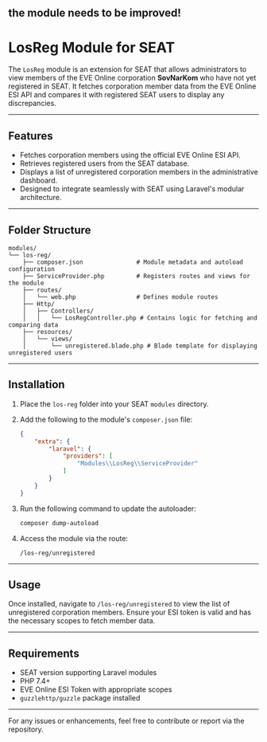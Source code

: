 ## the module needs to be improved!

# LosReg Module for SEAT

The `LosReg` module is an extension for SEAT that allows administrators to view members of the EVE Online corporation **SovNarKom** who have not yet registered in SEAT. It fetches corporation member data from the EVE Online ESI API and compares it with registered SEAT users to display any discrepancies.

---

## Features
- Fetches corporation members using the official EVE Online ESI API.
- Retrieves registered users from the SEAT database.
- Displays a list of unregistered corporation members in the administrative dashboard.
- Designed to integrate seamlessly with SEAT using Laravel's modular architecture.

---

## Folder Structure
```plaintext
modules/
└── los-reg/
    ├── composer.json               # Module metadata and autoload configuration
    ├── ServiceProvider.php         # Registers routes and views for the module
    ├── routes/
    │   └── web.php                 # Defines module routes
    ├── Http/
    │   ├── Controllers/
    │   │   └── LosRegController.php # Contains logic for fetching and comparing data
    ├── resources/
    │   └── views/
    │       └── unregistered.blade.php # Blade template for displaying unregistered users
```

---

## Installation

1. Place the `los-reg` folder into your SEAT `modules` directory.
2. Add the following to the module's `composer.json` file:
    ```json
    {
        "extra": {
            "laravel": {
                "providers": [
                    "Modules\\LosReg\\ServiceProvider"
                ]
            }
        }
    }
    ```
3. Run the following command to update the autoloader:
    ```bash
    composer dump-autoload
    ```
    
4. Access the module via the route:
    ```
    /los-reg/unregistered
    ```

---

## Usage
Once installed, navigate to `/los-reg/unregistered` to view the list of unregistered corporation members. Ensure your ESI token is valid and has the necessary scopes to fetch member data.

---

## Requirements
- SEAT version supporting Laravel modules
- PHP 7.4+
- EVE Online ESI Token with appropriate scopes
- `guzzlehttp/guzzle` package installed

---

For any issues or enhancements, feel free to contribute or report via the repository.
